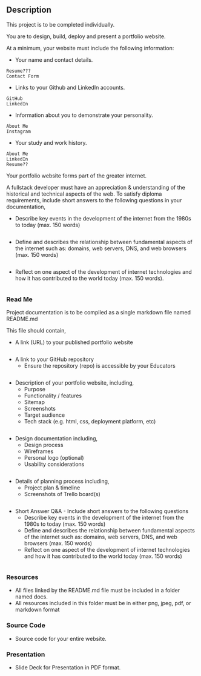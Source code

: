 ## Description
This project is to be completed individually.

You are to design, build, deploy and present a portfolio website.

At a minimum, your website must include the following information:

* Your name and contact details.
```
Resume???
Contact Form

```
* Links to your Github and LinkedIn accounts.
```
GitHub
LinkedIn

```
* Information about you to demonstrate your personality.
```
About Me
Instagram
```
* Your study and work history.

```
About Me
LinkedIn
Resume??

```

Your portfolio website forms part of the greater internet.

A fullstack developer must have an appreciation & understanding of the historical and technical aspects of the web. To satisfy diploma requirements, include short answers to the following questions in your documentation,

* Describe key events in the development of the internet from the 1980s to today (max. 150 words)
```
```
* Define and describes the relationship between fundamental aspects of the internet such as: domains, web servers, DNS, and web browsers (max. 150 words)
```
```
* Reflect on one aspect of the development of internet technologies and how it has contributed to the world today (max. 150 words).
```
```

### Read Me
Project documentation is to be compiled as a single markdown file named README.md

This file should contain,

* A link (URL) to your published portfolio website
```
```
* A link to your GitHub repository
    * Ensure the repository (repo) is accessible by your Educators
```
```

* Description of your portfolio website, including,
    * Purpose
    * Functionality / features
    * Sitemap
    * Screenshots
    * Target audience
    * Tech stack (e.g. html, css, deployment platform, etc)
```
```
* Design documentation including,
    * Design process
    * Wireframes
    * Personal logo (optional)
    * Usability considerations
```
```
* Details of planning process including,
    * Project plan & timeline
    * Screenshots of Trello board(s)
```
```
* Short Answer Q&A - Include short answers to the following questions
    * Describe key events in the development of the internet from the 1980s to today (max. 150 words)
    * Define and describes the relationship between fundamental aspects of the internet such as: domains, web servers, DNS, and web browsers (max. 150 words)
    * Reflect on one aspect of the development of internet technologies and how it has contributed to the world today (max. 150 words)
```
```

### Resources
* All files linked by the README.md file must be included in a folder named docs.
* All resources included in this folder must be in either png, jpeg, pdf, or markdown format

### Source Code
* Source code for your entire website.

### Presentation
* Slide Deck for Presentation in PDF format.